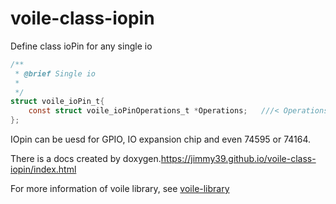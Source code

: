 # voile-class-iopin
Define class ioPin for any single io

```C
/**
 * @brief Single io
 * 
 */
struct voile_ioPin_t{
    const struct voile_ioPinOperations_t *Operations;   ///< Operations of ioPin
};
```

IOpin can be uesd for GPIO, IO expansion chip and even 74595 or 74164.

There is a docs created by doxygen.https://jimmy39.github.io/voile-class-iopin/index.html

For more information of voile library, see [voile-library](https://github.com/Jimmy39/voile-library)
